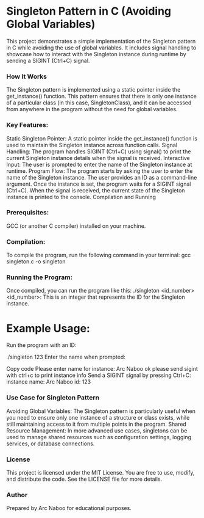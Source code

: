 # Singleton Pattern in C (Avoiding Global Variables)
This project demonstrates a simple implementation of the Singleton pattern in C while avoiding the use of global variables. It includes signal handling to showcase how to interact with the Singleton instance during runtime by sending a SIGINT (Ctrl+C) signal.

### How It Works
The Singleton pattern is implemented using a static pointer inside the get_instance() function. This pattern ensures that there is only one instance of a particular class (in this case, SingletonClass), and it can be accessed from anywhere in the program without the need for global variables.

### Key Features:
Static Singleton Pointer: A static pointer inside the get_instance() function is used to maintain the Singleton instance across function calls.
Signal Handling: The program handles SIGINT (Ctrl+C) using signal() to print the current Singleton instance details when the signal is received.
Interactive Input: The user is prompted to enter the name of the Singleton instance at runtime.
Program Flow:
The program starts by asking the user to enter the name of the Singleton instance.
The user provides an ID as a command-line argument.
Once the instance is set, the program waits for a SIGINT signal (Ctrl+C).
When the signal is received, the current state of the Singleton instance is printed to the console.
Compilation and Running

### Prerequisites:
GCC (or another C compiler) installed on your machine.

### Compilation:
To compile the program, run the following command in your terminal:
gcc singleton.c -o singleton

### Running the Program:
Once compiled, you can run the program like this:
./singleton <id_number>
<id_number>: This is an integer that represents the ID for the Singleton instance.
# Example Usage:
Run the program with an ID:


./singleton 123
Enter the name when prompted:

Copy code
Please enter name for instance: Arc Naboo
ok please send sigint with ctrl+c to print instance info
Send a SIGINT signal by pressing Ctrl+C:
instance name: Arc Naboo
id: 123


### Use Case for Singleton Pattern
Avoiding Global Variables: The Singleton pattern is particularly useful when you need to ensure only one instance of a structure or class exists, while still maintaining access to it from multiple points in the program.
Shared Resource Management: In more advanced use cases, singletons can be used to manage shared resources such as configuration settings, logging services, or database connections.
### License
This project is licensed under the MIT License. You are free to use, modify, and distribute the code. See the LICENSE file for more details.

### Author
Prepared by Arc Naboo for educational purposes.
